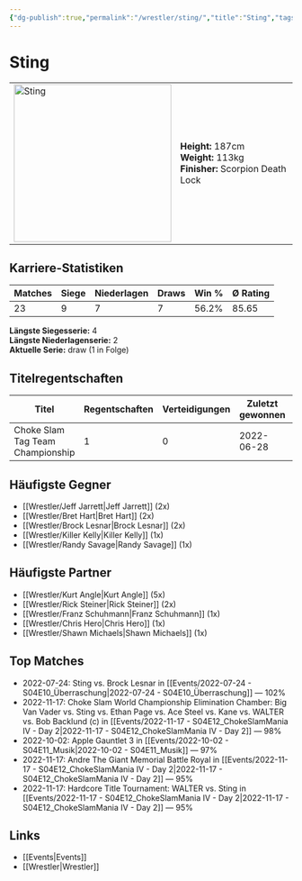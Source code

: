 ```yaml
---
{"dg-publish":true,"permalink":"/wrestler/sting/","title":"Sting","tags":["wrestler"],"noteIcon":""}
---
```



# Sting

<table>
        <tr>
        <td><img src="https://github.com/CptSpaulding1980/choke-slam-wrestling/releases/download/images/Sting.png" width="280" alt="Sting"></td>
        <td>
        <b>Height:</b> 187cm<br>
        <b>Weight:</b> 113kg<br>
        <b>Finisher:</b> Scorpion Death Lock<br>
        </td>
        </tr>
        </table>
        
## Karriere-Statistiken

| Matches | Siege | Niederlagen | Draws | Win % | Ø Rating |
|---------|-------|-------------|-------|-------|-----------|
| 23 | 9 | 7 | 7 | 56.2% | 85.65 |

**Längste Siegesserie:** 4<br>**Längste Niederlagenserie:** 2<br>**Aktuelle Serie:** draw (1 in Folge)

## Titelregentschaften
| Titel | Regentschaften | Verteidigungen | Zuletzt gewonnen | Aktuell |
|-------|---------------|----------------|------------------|---------|
| Choke Slam Tag Team Championship | 1 | 0 | 2022-06-28 |  |


## Häufigste Gegner
- [[Wrestler/Jeff Jarrett\|Jeff Jarrett]] (2x)
- [[Wrestler/Bret Hart\|Bret Hart]] (2x)
- [[Wrestler/Brock Lesnar\|Brock Lesnar]] (2x)
- [[Wrestler/Killer Kelly\|Killer Kelly]] (1x)
- [[Wrestler/Randy Savage\|Randy Savage]] (1x)

## Häufigste Partner
- [[Wrestler/Kurt Angle\|Kurt Angle]] (5x)
- [[Wrestler/Rick Steiner\|Rick Steiner]] (2x)
- [[Wrestler/Franz Schuhmann\|Franz Schuhmann]] (1x)
- [[Wrestler/Chris Hero\|Chris Hero]] (1x)
- [[Wrestler/Shawn Michaels\|Shawn Michaels]] (1x)

## Top Matches
- 2022-07-24: Sting vs. Brock Lesnar in [[Events/2022-07-24 - S04E10_Überraschung\|2022-07-24 - S04E10_Überraschung]] — 102%
- 2022-11-17: Choke Slam World Championship Elimination Chamber: Big Van Vader vs. Sting vs. Ethan Page vs. Ace Steel vs. Kane vs. WALTER vs. Bob Backlund (c) in [[Events/2022-11-17 - S04E12_ChokeSlamMania IV - Day 2\|2022-11-17 - S04E12_ChokeSlamMania IV - Day 2]] — 98%
- 2022-10-02: Apple Gauntlet 3 in [[Events/2022-10-02 - S04E11_Musik\|2022-10-02 - S04E11_Musik]] — 97%
- 2022-11-17: Andre The Giant Memorial Battle Royal in [[Events/2022-11-17 - S04E12_ChokeSlamMania IV - Day 2\|2022-11-17 - S04E12_ChokeSlamMania IV - Day 2]] — 95%
- 2022-11-17: Hardcore Title Tournament: WALTER vs. Sting in [[Events/2022-11-17 - S04E12_ChokeSlamMania IV - Day 2\|2022-11-17 - S04E12_ChokeSlamMania IV - Day 2]] — 95%

## Links
- [[Events\|Events]]
- [[Wrestler\|Wrestler]]
